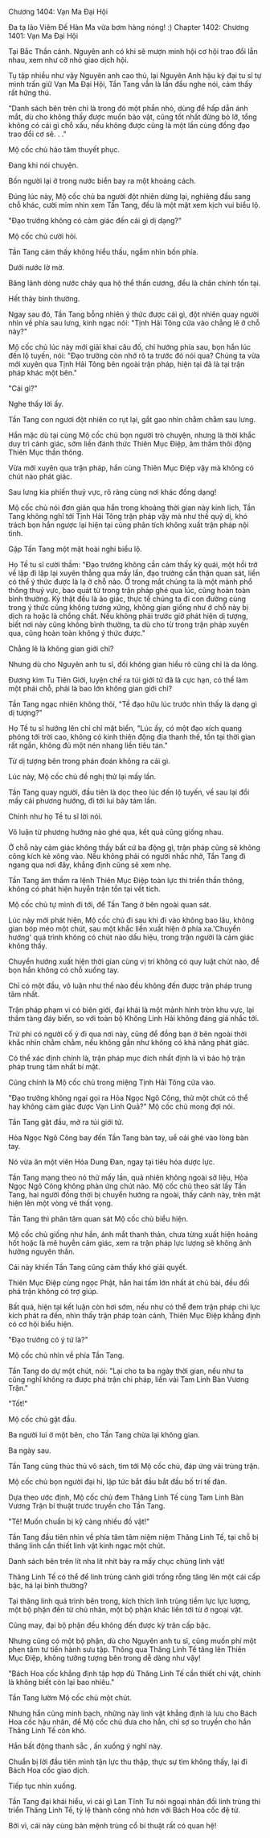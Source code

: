 




Chương 1404: Vạn Ma Đại Hội


Đa tạ lão Viêm Đế Hàn Ma vừa bơm hàng nóng! :)
Chapter 1402: Chương 1401: Vạn Ma Đại Hội

Tại Bắc Thần cảnh. Nguyên anh có khi sẽ mượn minh hội cơ hội trao đổi lẫn nhau, xem như cỡ nhỏ giao dịch hội.

Tụ tập nhiều như vậy Nguyên anh cao thủ, lại Nguyên Anh hậu kỳ đại tu sĩ tự mình trấn giữ Vạn Ma Đại Hội, Tần Tang vẫn là lần đầu nghe nói, cảm thấy rất hứng thú.

"Danh sách bên trên chỉ là trong đó một phần nhỏ, dùng để hấp dẫn ánh mắt, dù cho không thấy được muốn bảo vật, cũng tốt nhất đừng bỏ lỡ, tổng không có cái gì chỗ xấu, nếu không được cũng là một lần cùng đồng đạo trao đổi cơ sẽ. . ."

Mộ cốc chủ hảo tâm thuyết phục.

Đang khi nói chuyện.

Bốn người lại ở trong nước biển bay ra một khoảng cách.

Đúng lúc này, Mộ cốc chủ ba người đột nhiên dừng lại, nghiêng đầu sang chỗ khác, cười mỉm nhìn xem Tần Tang, đều là một mặt xem kịch vui biểu lộ.

"Đạo trưởng không có cảm giác đến cái gì dị dạng?"

Mộ cốc chủ cười hỏi.

Tần Tang cảm thấy không hiểu thấu, ngắm nhìn bốn phía.

Dưới nước lờ mờ.

Băng lãnh dòng nước chảy qua hộ thể thần cương, đều là chân chính tồn tại.

Hết thảy bình thường.

Ngay sau đó, Tần Tang bỗng nhiên ý thức được cái gì, đột nhiên quay người nhìn về phía sau lưng, kinh ngạc nói: "Tịnh Hải Tông cửa vào chẳng lẽ ở chỗ này?"

Mộ cốc chủ lúc này mới giải khai câu đố, chỉ hướng phía sau, bọn hắn lúc đến lộ tuyến, nói: "Đạo trưởng còn nhớ rõ ta trước đó nói qua? Chúng ta vừa mới xuyên qua Tịnh Hải Tông bên ngoài trận pháp, hiện tại đã là tại trận pháp khác một bên."

"Cái gì?"

Nghe thấy lời ấy.

Tần Tang con ngươi đột nhiên co rụt lại, gắt gao nhìn chằm chằm sau lưng.

Hắn mặc dù tại cùng Mộ cốc chủ bọn người trò chuyện, nhưng là thời khắc duy trì cảnh giác, sớm liền đánh thức Thiên Mục Điệp, âm thầm thôi động Thiên Mục thần thông.

Vừa mới xuyên qua trận pháp, hắn cùng Thiên Mục Điệp vậy mà không có chút nào phát giác.

Sau lưng kia phiến thuỷ vực, rõ ràng cùng nơi khác đồng dạng!

Mộ cốc chủ nói đơn giản qua hắn trong khoảng thời gian này kinh lịch, Tần Tang không nghĩ tới Tịnh Hải Tông trận pháp vậy mà như thế quỷ dị, khó trách bọn hắn ngược lại hiện tại cũng phân tích không xuất trận pháp nội tình.

Gặp Tần Tang một mặt hoài nghi biểu lộ.

Họ Tề tu sĩ cười thầm: "Đạo trưởng không cần cảm thấy kỳ quái, một hồi trở về lặp đi lặp lại xuyên thẳng qua mấy lần, đạo trưởng cẩn thận quan sát, liền có thể ý thức được là lạ ở chỗ nào. Ở trong mắt chúng ta là một mảnh phổ thông thuỷ vực, bao quát từ trong trận pháp ghé qua lúc, cũng hoàn toàn bình thường. Kỳ thật đều là ảo giác, thực tế chúng ta đi con đường cùng trong ý thức cũng không tương xứng, không gian giống như ở chỗ này bị dịch ra hoặc là chồng chất. Nếu không phải trước giờ phát hiện dị tượng, biết nơi này cũng không bình thường, ta dù cho từ trong trận pháp xuyên qua, cũng hoàn toàn không ý thức được."

Chẳng lẽ là không gian giới chỉ?

Nhưng dù cho Nguyên anh tu sĩ, đối không gian hiểu rõ cũng chỉ là da lông.

Đương kim Tu Tiên Giới, luyện chế ra túi giới tử đã là cực hạn, có thể làm một phái chỗ, phải là bao lớn không gian giới chỉ?

Tần Tang ngạc nhiên không thôi, "Tề đạo hữu lúc trước nhìn thấy là dạng gì dị tượng?"

Họ Tề tu sĩ hướng lên chỉ chỉ mặt biển, "Lúc ấy, có một đạo xích quang phóng tới trời cao, không có kinh thiên động địa thanh thế, tồn tại thời gian rất ngắn, không đủ một nén nhang liền tiêu tán."

Từ dị tượng bên trong phán đoán không ra cái gì.

Lúc này, Mộ cốc chủ đề nghị thử lại mấy lần.

Tần Tang quay người, đầu tiên là dọc theo lúc đến lộ tuyến, về sau lại đổi mấy cái phương hướng, đi tới lui bảy tám lần.

Chính như họ Tề tu sĩ lời nói.

Vô luận từ phương hướng nào ghé qua, kết quả cũng giống nhau.

Ở chỗ này cảm giác không thấy bất cứ ba động gì, trận pháp cũng sẽ không công kích kẻ xông vào. Nếu không phải có người nhắc nhở, Tần Tang đi ngang qua nơi đây, khẳng định cũng sẽ xem nhẹ.

Tần Tang âm thầm ra lệnh Thiên Mục Điệp toàn lực thi triển thần thông, không có phát hiện huyễn trận tồn tại vết tích.

Mộ cốc chủ tự mình đi tới, để Tần Tang ở bên ngoài quan sát.

Lúc này mới phát hiện, Mộ cốc chủ đi sau khi đi vào không bao lâu, không gian bóp méo một chút, sau một khắc liền xuất hiện ở phía xa.'Chuyển hướng' quá trình không có chút nào dấu hiệu, trong trận người là cảm giác không thấy.

Chuyển hướng xuất hiện thời gian cùng vị trí không có quy luật chút nào, để bọn hắn không có chỗ xuống tay.

Chỉ có một đầu, vô luận như thế nào đều không đến được trận pháp trung tâm nhất.

Trận pháp phạm vi có biên giới, đại khái là một mảnh hình tròn khu vực, lại thâm tàng đáy biển, so với toàn bộ Không Linh Hải không đáng giá nhắc tới.

Trừ phi có người cố ý đi qua nơi này, cũng để đồng bạn ở bên ngoài thời khắc nhìn chằm chằm, nếu không gần như không có khả năng phát giác.

Có thể xác định chính là, trận pháp mục đích nhất định là vì bảo hộ trận pháp trung tâm nhất bí mật.

Cũng chính là Mộ cốc chủ trong miệng Tịnh Hải Tông cửa vào.

"Đạo trưởng không ngại gọi ra Hỏa Ngọc Ngô Công, thử một chút có thể hay không cảm giác được Vạn Linh Quả?" Mộ cốc chủ mong đợi nói.

Tần Tang gật đầu, mở ra túi giới tử.

Hỏa Ngọc Ngô Công bay đến Tần Tang bàn tay, uể oải ghé vào lòng bàn tay.

Nó vừa ăn một viên Hỏa Dung Đan, ngay tại tiêu hóa dược lực.

Tần Tang mang theo nó thử mấy lần, quả nhiên không ngoài sở liệu, Hỏa Ngọc Ngô Công không phản ứng chút nào. Mộ cốc chủ theo sát lấy Tần Tang, hai người đồng thời bị chuyển hướng ra ngoài, thấy cảnh này, trên mặt hiện lên một vòng vẻ thất vọng.

Tần Tang thì phân tâm quan sát Mộ cốc chủ biểu hiện.

Mộ cốc chủ giống như hắn, ánh mắt thanh thản, chưa từng xuất hiện hoảng hốt hoặc là mê huyễn cảm giác, xem ra trận pháp lực lượng sẽ không ảnh hưởng nguyên thần.

Cái này khiến Tần Tang cũng cảm thấy khó giải quyết.

Thiên Mục Điệp cùng ngọc Phật, hắn hai tấm lớn nhất át chủ bài, đều đối phá trận không có trợ giúp.

Bất quá, hiện tại kết luận còn hơi sớm, nếu như có thể đem trận pháp chi lực kích phát ra đến, nhìn thấy trận pháp toàn cảnh, Thiên Mục Điệp khẳng định có cơ hội biểu hiện.

"Đạo trưởng có ý tứ là?"

Mộ cốc chủ nhìn về phía Tần Tang.

Tần Tang do dự một chút, nói: "Lại cho ta ba ngày thời gian, nếu như ta cũng nghĩ không ra được phá trận chi pháp, liền vải Tam Linh Bàn Vương Trận."

"Tốt!"

Mộ cốc chủ gật đầu.

Ba người lui ở một bên, cho Tần Tang chừa lại không gian.

Ba ngày sau.

Tần Tang cũng thúc thủ vô sách, tìm tới Mộ cốc chủ, đáp ứng vải trùng trận.

Mộ cốc chủ bọn người đại hỉ, lập tức bắt đầu bắt đầu bố trí tế đàn.

Dựa theo ước định, Mộ cốc chủ đem Thăng Linh Tế cùng Tam Linh Bàn Vương Trận bí thuật trước truyền cho Tần Tang.

"Tê! Muốn chuẩn bị kỹ càng nhiều đồ vật!"

Tần Tang đầu tiên nhìn về phía tâm tâm niệm niệm Thăng Linh Tế, tại chỗ bị thăng linh cần thiết linh vật kinh ngạc một chút.

Danh sách bên trên lít nha lít nhít bày ra mấy chục chủng linh vật!

Thăng Linh Tế có thể để linh trùng cảnh giới trống rỗng tăng lên một cái cấp bậc, há lại bình thường?

Tại thăng linh quá trình bên trong, kích thích linh trùng tiềm lực lực lượng, một bộ phận đến từ chủ nhân, một bộ phận khác liền tới từ ở ngoại vật.

Cũng may, đại bộ phận đều không đến được kỳ trân cấp bậc.

Nhưng cũng có một bộ phận, dù cho Nguyên anh tu sĩ, cũng muốn phí một phen tâm tư tiến hành sưu tập. Thông qua Thăng Linh Tế tăng lên Thiên Mục Điệp, không tưởng tượng bên trong dễ dàng như vậy!

"Bách Hoa cốc khẳng định tập hợp đủ Thăng Linh Tế cần thiết chi vật, chính là không biết còn lại bao nhiêu."

Tần Tang lườm Mộ cốc chủ một chút.

Nhưng hắn cũng minh bạch, những này linh vật khẳng định là lưu cho Bách Hoa cốc hậu nhân, để Mộ cốc chủ đưa cho hắn, chỉ sợ so truyền cho hắn Thăng Linh Tế còn khó.

Hắn bất động thanh sắc , ấn xuống ý nghĩ này.

Chuẩn bị lời đầu tiên mình tận lực thu thập, thực sự tìm không thấy, lại đi Bách Hoa cốc giao dịch.

Tiếp tục nhìn xuống.

Tần Tang đại khái hiểu, vì cái gì Lan Tĩnh Tư nói ngoại nhân đối linh trùng thi triển Thăng Linh Tế, tỷ lệ thành công nhỏ hơn với Bách Hoa cốc đệ tử.

Bởi vì, cái này cùng bản mệnh trùng cổ bí thuật rất có quan hệ!




